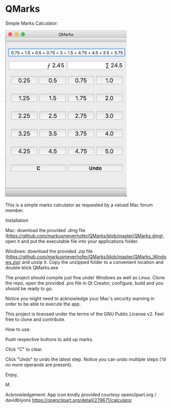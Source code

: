# QMarks
Simple Marks Calculator:

![Alt text](https://github.com/markusmeyerhofer/QMarks/blob/master/QMarks.png?raw=true "QMarks Screenshot")


This is a simple marks calculator as requested by a valued Mac forum member.

Installation 

Mac: download the provided .dmg file (https://github.com/markusmeyerhofer/QMarks/blob/master/QMarks.dmg), open it and put the executable file into your applications folder. 

Windows: download the provided .zip file (https://github.com/markusmeyerhofer/QMarks/blob/master/QMarks_Windows.zip) and unzip it. Copy the unzipped folder to a convenient location and double-klick QMarks.exe

The project should compile just fine under Windows as well as Linux. Clone the repo, open the provided .pro file in Qt Creator, configure, build and you should be ready to go.

Notice you might need to acknowledge your Mac's security warning in order to be able to execute the app.

This project is licensed under the terms of the GNU Public License v2. Feel free to clone and contribute. 

How to use:

Push respective buttons to add up marks. 

Click "C" to clear.

Click "Undo" to undo the latest step. Notice you can undo multiple steps ('til no more operands are present).

Enjoy, 

M.


Acknowledgement: App icon kindly provided courtesy openclipart.org / davidblyons
https://openclipart.org/detail/279671/calculator